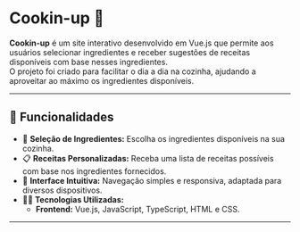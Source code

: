 # Cookin-up 🍳

**Cookin-up** é um site interativo desenvolvido em Vue.js que permite aos usuários selecionar ingredientes e receber sugestões de receitas disponíveis com base nesses ingredientes.  
O projeto foi criado para facilitar o dia a dia na cozinha, ajudando a aproveitar ao máximo os ingredientes disponíveis.

---

## 🚀 **Funcionalidades**

- 🛒 **Seleção de Ingredientes:** Escolha os ingredientes disponíveis na sua cozinha.
- 📋 **Receitas Personalizadas:** Receba uma lista de receitas possíveis com base nos ingredientes fornecidos.
- 🔎 **Interface Intuitiva:** Navegação simples e responsiva, adaptada para diversos dispositivos.
- 🧑‍💻 **Tecnologias Utilizadas:**  
  - **Frontend:** Vue.js, JavaScript, TypeScript, HTML e CSS.

---
